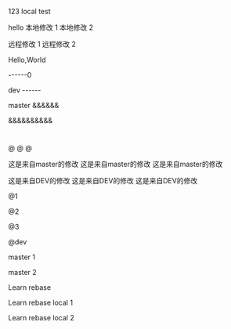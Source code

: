 
123
local test

hello
本地修改 1
本地修改 2

远程修改 1
远程修改 2

Hello,World



------0



dev ------

master &&&&&&

&&&&&&&&&&

#
#
#

@
@
@

这是来自master的修改
这是来自master的修改
这是来自master的修改


这是来自DEV的修改
这是来自DEV的修改
这是来自DEV的修改

@1

@2

@3

@dev

master 1

master 2



Learn rebase




Learn rebase local 1

Learn rebase local 2
